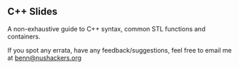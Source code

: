 ## C++ Slides

A non-exhaustive guide to C++ syntax, common STL functions and containers.

If you spot any errata, have any feedback/suggestions, feel free to email me at [benn@nushackers.org](mailto:benn@nushackers.org)
